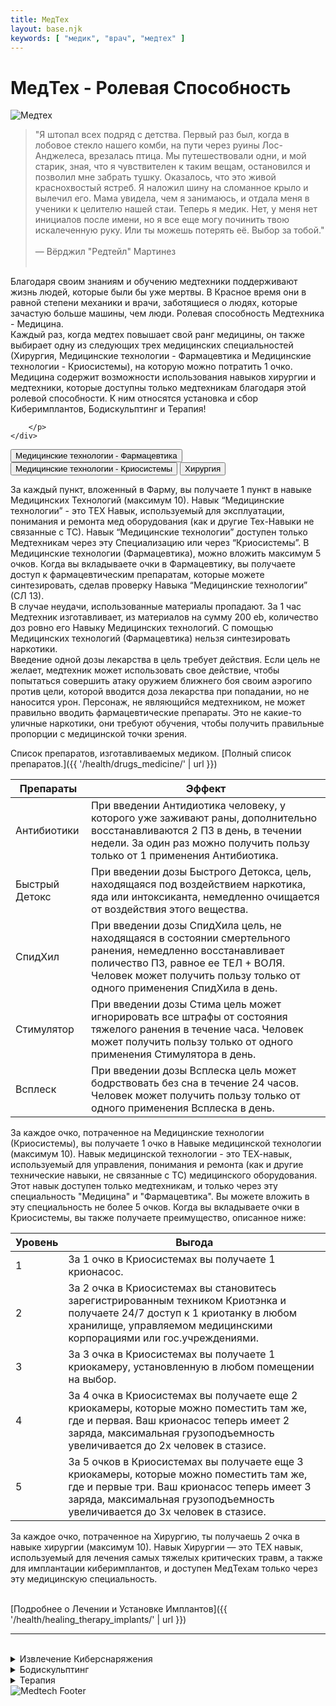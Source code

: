 ```yaml
---
title: МедТех
layout: base.njk
keywords: [ "медик", "врач", "медтех" ]
---
```


# МедТех - Ролевая Способность

<div class="image-container image-left">
    <img src="{{ '/images/content/job/medic/medtech-art.png' | url }}" alt="Медтех">
    <div class="text">
        <p>

> "Я штопал всех подряд с детства. Первый раз был, когда в лобовое стекло нашего
> комби, на пути через руины Лос-Анджелеса, врезалась птица. Мы путешествовали
> одни, и мой старик, зная, что я чувствителен к таким вещам, остановился и
> позволил мне забрать тушку. Оказалось, что это живой краснохвостый ястреб. Я
> наложил шину на сломанное крыло и вылечил его. Мама увидела, чем я
> занимаюсь, и отдала меня в ученики к целителю нашей стаи. Теперь я медик.
> Нет, у меня нет инициалов после имени, но я все еще могу починить твою
> искалеченную руку. Или ты можешь потерять её. Выбор за тобой."<br><br>
> — Вёрджил "Редтейл" Мартинез<br><br>

Благодаря своим знаниям и обучению медтехники поддерживают жизнь людей, которые были бы уже мертвы.
В Красное время они в равной степени механики и врачи, заботящиеся о людях, которые зачастую больше машины, чем люди.
Ролевая способность Медтехника - Медицина.<br>
Каждый раз, когда медтех повышает свой ранг медицины, он также выбирает одну из
следующих трех медицинских специальностей (Хирургия, Медицинские технологии - Фармацевтика и Медицинские технологии -
Криосистемы),
на которую можно потратить 1 очко.<br>
Медицина содержит возможности использования навыков хирургии и медтехники, которые доступны только медтехникам благодаря
этой ролевой способности.
К ним относятся установка и сбор Киберимплантов, Бодискульптинг и Терапия!

        </p>
    </div>

</div>

<div class="tab-buttons">
  <button class="tab-button" data-tab="skill1">Медицинские технологии - Фармацевтика</button>
  <button class="tab-button" data-tab="skill2">Медицинские технологии - Криосистемы</button>
  <button class="tab-button" data-tab="skill3">Хирургия</button>
</div>

<div class="tab-content" id="skill1">

За каждый пункт, вложенный в Фарму, вы получаете 1 пункт в навыке Медицинских Технологий (максимум 10).
Навык “Медицинские технологии” - это ТЕХ Навык, используемый для эксплуатации, понимания и ремонта мед оборудования (как
и другие Тех-Навыки не связанные с ТС).
Навык “Медицинские технологии” доступен только Медтехникам через эту Специализацию или через “Криосистемы”.
В Медицинские технологии (Фармацевтика), можно вложить максимум 5 очков.
Когда вы вкладываете очки в Фармацевтику, вы получаете доступ к фармацевтическим
препаратам, которые можете синтезировать, сделав проверку Навыка “Медицинские технологии” (СЛ 13).<br>
В случае неудачи, использованные материалы пропадают.
За 1 час Медтехник изготавливает, из материалов на сумму 200 eb, количество доз ровно его Навыку Медицинских технологий.
С помощью Медицинских технологий (Фармацевтика) нельзя синтезировать наркотики.<br>
Введение одной дозы лекарства в цель требует действия.
Если цель не желает, медтехник может использовать свое действие,
чтобы попытаться совершить атаку оружием ближнего боя своим аэрогипо против цели, которой вводится доза лекарства при
попадании, но не наносится урон.
Персонаж, не являющийся медтехником, не может правильно вводить фармацевтические препараты.
Это не какие-то уличные наркотики, они требуют обучения, чтобы получить правильные пропорции с медицинской точки зрения.

Список препаратов, изготавливаемых медиком. [Полный список препаратов.]({{ '/health/drugs_medicine/' | url }})

| Препараты      | Эффект                                                                                                                                                                                                                       |
|----------------|------------------------------------------------------------------------------------------------------------------------------------------------------------------------------------------------------------------------------|
| Антибиотики    | При введении Антидиотика человеку, у которого уже заживают раны, дополнительно восстанавливаются 2 ПЗ в день, в течении недели. За один раз можно получить пользу только от 1 применения Антибиотика.                        |
| Быстрый Детокс | При введении дозы Быстрого Детокса, цель, находящаяся под воздействием наркотика, яда или интоксиканта, немедленно очищается от воздействия этого вещества.                                                                  |
| СпидХил        | При введении дозы СпидХила цель, не находящаяся в состоянии смертельного ранения, немедленно восстанавливает поличество ПЗ, равное ее ТЕЛ + ВОЛЯ. Человек может получить пользу только от одного применения СпидХила в день. |
| Стимулятор     | При введении дозы Стима цель может игнорировать все штрафы от состояния тяжелого ранения в течение часа. Человек может получить пользу только от одного применения Стимулятора в день.                                       |
| Всплеск        | При введении дозы Всплеска цель может бодрствовать без сна в течение 24 часов. Человек может получить пользу только от одного применения Всплеска в день.                                                                    |


</div>

<div class="tab-content" id="skill2">

За каждое очко, потраченное на Медицинские технологии (Криосистемы), вы получаете 1 очко в Навыке медицинской
технологии (максимум 10).
Навык медицинской технологии - это ТЕХ-навык, используемый для управления,
понимания и ремонта (как и другие технические навыки, не связанные с ТС) медицинского оборудования.<br>
Этот навык доступен только медтехникам, и только через эту специальность "Медицина" и "Фармацевтика".
Вы можете вложить в эту специальность не более 5 очков.
Когда вы вкладываете очки в Криосистемы, вы также получаете преимущество, описанное ниже:

| Уровень | Выгода                                                                                                                                                                                                               |
|---------|----------------------------------------------------------------------------------------------------------------------------------------------------------------------------------------------------------------------|
| 1       | За 1 очко в Криосистемах вы получаете 1 крионасос.                                                                                                                                                                   |
| 2       | За 2 очка в Криосистемах вы становитесь зарегистрированным техником Криотэнка и получаете 24/7 доступ к 1 криотанку в любом хранилище, управляемом медицинскими корпорациями или гос.учреждениями.                   |
| 3       | За 3 очка в Криосистемах вы получаете 1 криокамеру, установленную в любом помещении на выбор.                                                                                                                        |
| 4       | За 4 очка в Криосистемах вы получаете еще 2 криокамеры, которые можно поместить там же, где и первая. Ваш крионасос теперь имеет 2 заряда, максимальная грузоподъемность увеличивается до 2х человек в стазисе.      |
| 5       | За 5 очков в Криосистемах вы получаете еще 3 криокамеры, которые можно поместить там же, где и первые три. Ваш крионасос теперь имеет 3 заряда, максимальная грузоподъемность увеличивается до 3х человек в стазисе. |

</div>

<div class="tab-content" id="skill3">

За каждое очко, потраченное на Хирургию, ты получаешь 2 очка в навыке хирургии (максимум 10).
Навык Хирургии — это ТЕХ навык, используемый для лечения самых тяжелых критических травм, а также
для имплантации киберимплантов, и доступен МедТехам только через эту медицинскую специальность.<br><br>

[Подробнее о Лечении и Установке Имплантов]({{ '/health/healing_therapy_implants/' | url }})

</div>

---
<br>
<details class="sidebar-group" close>
    <summary>Извлечение Киберснаряжения</summary>

Киберснаряжение, извлеченное из трупов, можно перепродать на рынке, при условии, что оно было извлечено правильно.<br>
Только медтехник способен извлечь киберснаряжение
(за исключением тех, что легко снимаются действием, например, чипы или киберконечности с быстросменными креплениями) из трупа,
не разрушив его при этом (разрушенное кибернаряжение не имеет ценности на рынке, но его всегда можно восстановить с помощью навыка кибертехника),
и СЛ для этого равна СЛ для установки киберснаряжения в новое тело.<br>
Обе процедуры занимают 4 часа, а в случае неудачи уничтожают киберимплант и тратят 2 часа рабочего времени.<br>
Если вы не боитесь уничтожить киберимплант при извлечении, вы можете достать свой мачете и засунуть киберруку в свой рюкзак уже через минуту.
Только помните, что ее придется отремонтировать, прежде чем она будет работоспособна.
Хотя установка любого приобретенного вами киберимпланта входит в его стоимость, есть много причин,
по которым вы все же захотите проводить свои операции по установке вне рекомендуемого места, а именно: конфиденциальность.<br>
Ваш пациент, как и прежде, несет потери человечности от вашей установки.

</details>

<details class="sidebar-group" close>
    <summary>Бодискульптинг</summary>

Опытный медтехник может сам проводить операции по бодискульпту.
Они занимают 4 часа, а в случае неудачи уничтожают материалы, необходимые для операции, и тратят половину времени.<br><br>

**Медтехники не могут проводить бодискульптинг сами себе.**

</details>

<details class="sidebar-group" close>
    <summary>Терапия</summary>

Опытный медтехник может проводить терапию самостоятельно, используя навык Медицинских Технологий,
который он получает благодаря своей ролевой способности "Медицина".
Каждая такая терапия занимает неделю, в течение которой врач и его пациент не могут заниматься ничем другим.
В конце недели доктор делает бросок против СЛ терапии. В случае успеха пациент получает эффект терапии.
При неудачной проверке вся неделя проходит впустую, а все использованные материалы пропадают.
Материалы, для этих терапий, полностью контролируются компанией Биотехника, и их можно приобрести только у нее.
Указанная цена на терапию предполагает, что пациент не будет ночевать в больнице во время процесса терапии.
Если пациент решил остаться в больнице, то он должен заплатить 100eb за ночь, как обычно. <br><br>

**Медтехники не могут проводить терапию сами себе.**

[Подробнее о Терапии]({{ '/health/healing_therapy_implants/' | url }})

</details>

<img src="{{ '/images/content/job/medic/medtech-footer.png' | url }}" alt="Medtech Footer" class="footer-image" />
